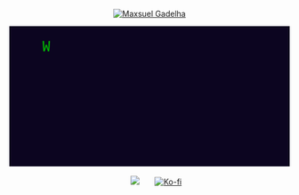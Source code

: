 <p align="center">
  <a href="https://github.com/Lleusxam">
    <img src="https://raw.githubusercontent.com/Lleusxam/Lleusxam/main/myname.png" alt="Maxsuel Gadelha" /></a>
</p>

<p align="center">
  <!-- Typing SVG by DenverCoder1 - https://github.com/DenverCoder1/readme-typing-svg -->
  <a href="https://github.com/Lleusxam">
    <img src="https://raw.githubusercontent.com/Lleusxam/Lleusxam/main/home-doings.gif" /></a>
</p>

<!-- Social icons section -->
<p align="center">
  &#8287;&#8287;&#8287;&#8287;&#8287;
  <a href="https://discord.gg/sGtDZbrx" alt="Discord" title="Contact me"><img width="32px" src="https://i.imgur.com/OViZO8J.png"/></a>
  &#8287;&#8287;&#8287;&#8287;&#8287;
  <a href="https://ko-fi.com/lleusxam"><img width="32px" alt="Ko-fi" title="Buy me a coffee! :)" src="https://i.imgur.com/PpLeD3K.png"/></a>
</p>

<br/>
